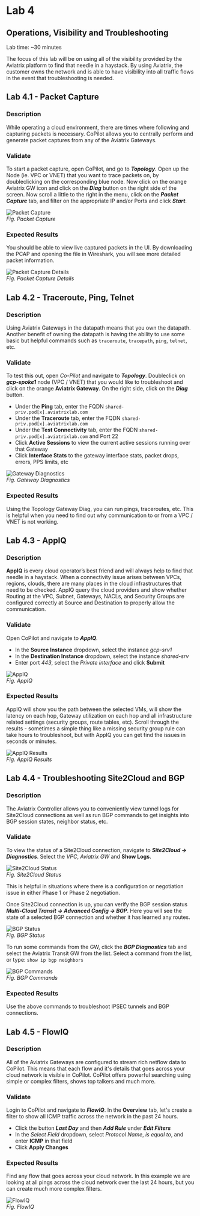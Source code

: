 # Lab 4  

## Operations, Visibility and Troubleshooting
Lab time: ~30 minutes  

The focus of this lab will be on using all of the visibility provided by the Aviatrix platform to find that needle in a haystack.  By using Aviatrix, the customer owns the network and is able to have visibility into all traffic flows in the event that troubleshooting is needed.

## Lab 4.1 - Packet Capture
### Description
While operating a cloud environment, there are times where following and capturing packets is necessary.  CoPilot allows you to centrally perform and generate packet captures from any of the Aviatrix Gateways.
### Validate
To start a packet capture, open CoPilot, and go to **_Topology_**.  Open up the Node (ie. VPC or VNET) that you want to trace packets on, by doubleclicking on the corresponding blue node.  Now click on the orange Aviatrix GW icon and click on the **_Diag_** button on the right side of the screen.  Now scroll a little to the right in the menu, click on the **_Packet Capture_** tab, and filter on the appropriate IP and/or Ports and click **_Start_**.  

![Packet Capture](images/packet-capture.png)  
_Fig. Packet Capture_  

### Expected Results
You should be able to view live captured packets in the UI.  By downloading the PCAP and opening the file in Wireshark, you will see more detailed packet information.

![Packet Capture Details](images/packet-capture-details.png)  
_Fig. Packet Capture Details_  

## Lab 4.2 - Traceroute, Ping, Telnet
### Description
Using Aviatrix Gateways in the datapath means that you own the datapath.  Another benefit of owning the datapath is having the ability to use some basic but helpful commands such as ```traceroute```, ```tracepath```, ```ping```, ```telnet```, etc.
### Validate
To test this out, open _Co-Pilot_ and navigate to **_Topology_**.  Doubleclick on **_gcp-spoke1_** node (VPC / VNET) that you would like to troubleshoot and click on the orange **Aviatrix Gateway**.  On the right side, click on the **_Diag_** button.  

* Under the **Ping** tab, enter the FQDN ```shared-priv.pod[x].aviatrixlab.com```
* Under the **Traceroute** tab, enter the FQDN ```shared-priv.pod[x].aviatrixlab.com```
* Under the **Test Connectivity** tab, enter the FQDN ```shared-priv.pod[x].aviatrixlab.com``` and Port 22
* Click **Active Sessions** to view the current active sessions running over that Gateway
* Click **Interface Stats** to the gateway interface stats, packet drops, errors, PPS limits, etc

![Gateway Diagnostics](images/gateway-diag.png)  
_Fig. Gateway Diagnostics_  

### Expected Results
Using the Topology Gateway Diag, you can run pings, traceroutes, etc.  This is helpful when you need to find out why communication to or from a VPC / VNET is not working.

## Lab 4.3 - AppIQ
### Description
**AppIQ** is every cloud operator’s best friend and will always help to find that needle in a haystack.  When a connectivity issue arises between VPCs, regions, clouds, there are many places in the cloud infrastructures that need to be checked.  AppIQ query the cloud providers and show whether Routing at the VPC, Subnet, Gateways, NACLs, and Security Groups are configured correctly at Source and Destination to properly allow the communication.
### Validate
Open CoPilot and navigate to **_AppIQ_**.
* In the **Source Instance** dropdown, select the instance _gcp-srv1_
* In the **Destination Instance** dropdown, select the instance _shared-srv_
* Enter port _443_, select the _Private interface_ and click **Submit**

![AppIQ](images/appiq-config.png)  
_Fig. AppIQ_  

### Expected Results
AppIQ will show you the path between the selected VMs, will show the latency on each hop, Gateway utilization on each hop and all infrastructure related settings (security groups, route tables, etc).  Scroll through the results - sometimes a simple thing like a missing security group rule can take hours to troubleshoot, but with AppIQ you can get find the issues in seconds or minutes.  

![AppIQ Results](images/appiq-results.png)  
_Fig. AppIQ Results_  

## Lab 4.4 - Troubleshooting Site2Cloud and BGP
### Description
The Aviatrix Controller allows you to conveniently view tunnel logs for Site2Cloud connections as well as run BGP commands to get insights into BGP session states, neighbor status, etc.
### Validate
To view the status of a Site2Cloud connection, navigate to **_Site2Cloud -> Diagnostics_**.  Select the _VPC_, _Aviatrix GW_ and **Show Logs**.

![Site2Cloud Status](images/site2cloud-status.png)  
_Fig. Site2Cloud Status_  

This is helpful in situations where there is a configuration or negotiation issue in either Phase 1 or Phase 2 negotiation.  

Once Site2Cloud connection is up, you can verify the BGP session status **_Multi-Cloud Transit -> Advanced Config -> BGP_**.  Here you will see the state of a selected BGP connection and whether it has learned any routes.  

![BGP Status](images/bgp-status.png)  
_Fig. BGP Status_  

To run some commands from the GW, click the **_BGP Diagnostics_** tab and select the Aviatrix Transit GW from the list.  Select a command from the list, or type:  ```show ip bgp neighbors```

![BGP Commands](images/bgp-commands.png)  
_Fig. BGP Commands_  

### Expected Results
Use the above commands to troubleshoot IPSEC tunnels and BGP connections.

## Lab 4.5 - FlowIQ
### Description
All of the Aviatrix Gateways are configured to stream rich netflow data to CoPilot.  This means that each flow and it's details that goes across your cloud network is visible in CoPilot.  CoPilot offers powerful searching using simple or complex filters, shows top talkers and much more.
### Validate
Login to CoPilot and navigate to **_FlowIQ_**.  In the **Overview** tab, let's create a filter to show all ICMP traffic across the network in the past 24 hours.  

* Click the button **_Last Day_** and then **_Add Rule_** under **_Edit Filters_**
* In the _Select Field_ dropdown, select _Protocol Name_, _is equal to_, and enter **ICMP** in that field
* Click **Apply Changes**

### Expected Results
Find any flow that goes across your cloud network.  In this example we are looking at all pings across the cloud network over the last 24 hours, but you can create much more complex filters.

![FlowIQ](images/flowiq.png)  
_Fig. FlowIQ_  